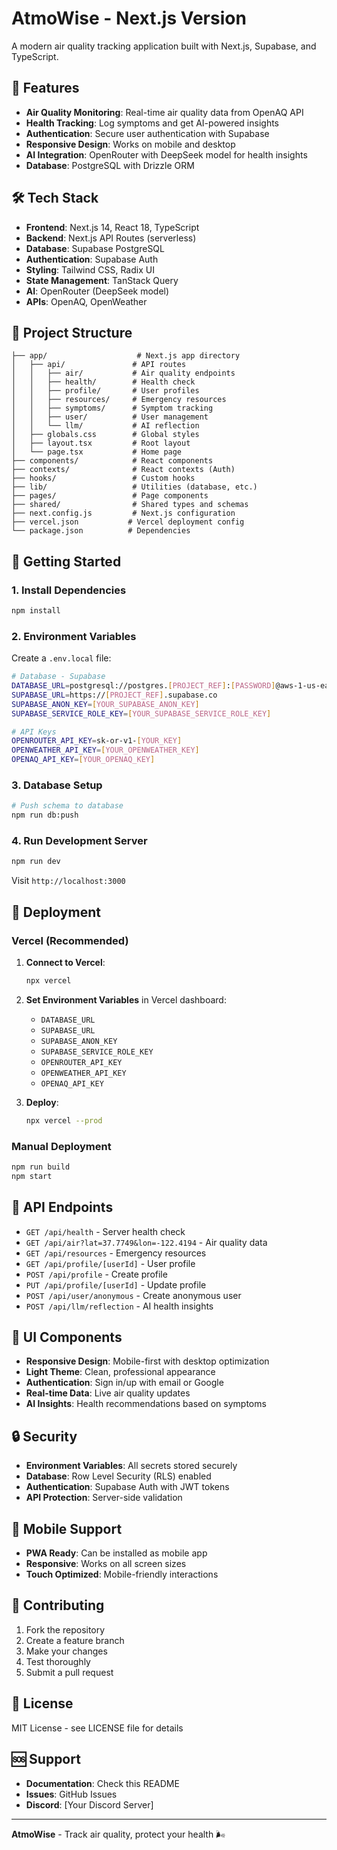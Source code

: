 # AtmoWise - Next.js Version

A modern air quality tracking application built with Next.js, Supabase, and TypeScript.

## 🚀 Features

- **Air Quality Monitoring**: Real-time air quality data from OpenAQ API
- **Health Tracking**: Log symptoms and get AI-powered insights
- **Authentication**: Secure user authentication with Supabase
- **Responsive Design**: Works on mobile and desktop
- **AI Integration**: OpenRouter with DeepSeek model for health insights
- **Database**: PostgreSQL with Drizzle ORM

## 🛠️ Tech Stack

- **Frontend**: Next.js 14, React 18, TypeScript
- **Backend**: Next.js API Routes (serverless)
- **Database**: Supabase PostgreSQL
- **Authentication**: Supabase Auth
- **Styling**: Tailwind CSS, Radix UI
- **State Management**: TanStack Query
- **AI**: OpenRouter (DeepSeek model)
- **APIs**: OpenAQ, OpenWeather

## 📁 Project Structure

```
├── app/                    # Next.js app directory
│   ├── api/               # API routes
│   │   ├── air/           # Air quality endpoints
│   │   ├── health/        # Health check
│   │   ├── profile/       # User profiles
│   │   ├── resources/     # Emergency resources
│   │   ├── symptoms/      # Symptom tracking
│   │   ├── user/          # User management
│   │   └── llm/           # AI reflection
│   ├── globals.css        # Global styles
│   ├── layout.tsx         # Root layout
│   └── page.tsx           # Home page
├── components/            # React components
├── contexts/              # React contexts (Auth)
├── hooks/                 # Custom hooks
├── lib/                   # Utilities (database, etc.)
├── pages/                 # Page components
├── shared/                # Shared types and schemas
├── next.config.js         # Next.js configuration
├── vercel.json           # Vercel deployment config
└── package.json          # Dependencies
```

## 🚀 Getting Started

### 1. Install Dependencies

```bash
npm install
```

### 2. Environment Variables

Create a `.env.local` file:

```bash
# Database - Supabase
DATABASE_URL=postgresql://postgres.[PROJECT_REF]:[PASSWORD]@aws-1-us-east-2.pooler.supabase.com:6543/postgres
SUPABASE_URL=https://[PROJECT_REF].supabase.co
SUPABASE_ANON_KEY=[YOUR_SUPABASE_ANON_KEY]
SUPABASE_SERVICE_ROLE_KEY=[YOUR_SUPABASE_SERVICE_ROLE_KEY]

# API Keys
OPENROUTER_API_KEY=sk-or-v1-[YOUR_KEY]
OPENWEATHER_API_KEY=[YOUR_OPENWEATHER_KEY]
OPENAQ_API_KEY=[YOUR_OPENAQ_KEY]
```

### 3. Database Setup

```bash
# Push schema to database
npm run db:push
```

### 4. Run Development Server

```bash
npm run dev
```

Visit `http://localhost:3000`

## 🚀 Deployment

### Vercel (Recommended)

1. **Connect to Vercel**:
   ```bash
   npx vercel
   ```

2. **Set Environment Variables** in Vercel dashboard:
   - `DATABASE_URL`
   - `SUPABASE_URL`
   - `SUPABASE_ANON_KEY`
   - `SUPABASE_SERVICE_ROLE_KEY`
   - `OPENROUTER_API_KEY`
   - `OPENWEATHER_API_KEY`
   - `OPENAQ_API_KEY`

3. **Deploy**:
   ```bash
   npx vercel --prod
   ```

### Manual Deployment

```bash
npm run build
npm start
```

## 🔧 API Endpoints

- `GET /api/health` - Server health check
- `GET /api/air?lat=37.7749&lon=-122.4194` - Air quality data
- `GET /api/resources` - Emergency resources
- `GET /api/profile/[userId]` - User profile
- `POST /api/profile` - Create profile
- `PUT /api/profile/[userId]` - Update profile
- `POST /api/user/anonymous` - Create anonymous user
- `POST /api/llm/reflection` - AI health insights

## 🎨 UI Components

- **Responsive Design**: Mobile-first with desktop optimization
- **Light Theme**: Clean, professional appearance
- **Authentication**: Sign in/up with email or Google
- **Real-time Data**: Live air quality updates
- **AI Insights**: Health recommendations based on symptoms

## 🔒 Security

- **Environment Variables**: All secrets stored securely
- **Database**: Row Level Security (RLS) enabled
- **Authentication**: Supabase Auth with JWT tokens
- **API Protection**: Server-side validation

## 📱 Mobile Support

- **PWA Ready**: Can be installed as mobile app
- **Responsive**: Works on all screen sizes
- **Touch Optimized**: Mobile-friendly interactions

## 🤝 Contributing

1. Fork the repository
2. Create a feature branch
3. Make your changes
4. Test thoroughly
5. Submit a pull request

## 📄 License

MIT License - see LICENSE file for details

## 🆘 Support

- **Documentation**: Check this README
- **Issues**: GitHub Issues
- **Discord**: [Your Discord Server]

---

**AtmoWise** - Track air quality, protect your health 🌬️
